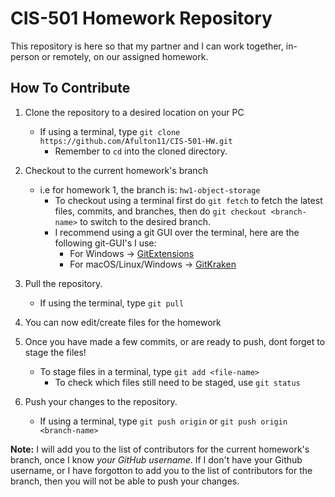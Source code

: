 # CIS-501 Homework Repository
This repository is here so that my partner and I can work together, in-person or remotely, on our assigned homework.

## How To Contribute

1. Clone the repository to a desired location on your PC
    * If using a terminal, type `git clone https://github.com/Afulton11/CIS-501-HW.git`
      * Remember to `cd` into the cloned directory.

2. Checkout to the current homework's branch
    * i.e for homework 1, the branch is: `hw1-object-storage`
      * To checkout using a terminal first do `git fetch` to fetch the latest files, commits, and branches, then do `git checkout <branch-name>` to switch to the desired branch.
      * I recommend using a git GUI over the terminal, here are the following git-GUI's I use:
        * For Windows -> [GitExtensions](https://gitextensions.github.io/)
        * For macOS/Linux/Windows -> [GitKraken](https://www.gitkraken.com/)

3. Pull the repository.
    * If using the terminal, type `git pull`
       
4. You can now edit/create files for the homework

5. Once you have made a few commits, or are ready to push, dont forget to stage the files!
    * To stage files in a terminal, type `git add <file-name>`
      * To check which files still need to be staged, use `git status`

6. Push your changes to the repository.
    * If using a terminal, type `git push origin` or `git push origin <branch-name>`

**Note:** I will add you to the list of contributors for the current homework's branch, once I know *your GitHub username*. If I don't have your Github username, or I have forgotton to add you to the list of contributors for the branch, then you will not be able to push your changes.

